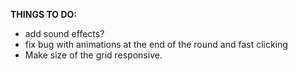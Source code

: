 **THINGS TO DO:**
- add sound effects?
- fix bug with animations at the end of the round and fast clicking
- Make size of the grid responsive.
